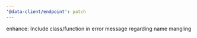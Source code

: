 ```yaml
---
'@data-client/endpoint': patch
---
```


enhance: Include class/function in error message regarding name mangling
